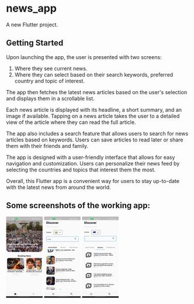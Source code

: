 # news_app

A new Flutter project.

## Getting Started

Upon launching the app, the user is presented with two screens:
1. Where they see current news.
2. Where they can select based on their search keywords, preferred country and topic of interest. 

The app then fetches the latest news articles based on the user's selection and displays them in a scrollable list.

Each news article is displayed with its headline, a short summary, and an image if available. Tapping on a news article takes the user to a detailed view of the article where they can read the full article.

The app also includes a search feature that allows users to search for news articles based on keywords. Users can save articles to read later or share them with their friends and family.

The app is designed with a user-friendly interface that allows for easy navigation and customization. Users can personalize their news feed by selecting the countries and topics that interest them the most.

Overall, this Flutter app is a convenient way for users to stay up-to-date with the latest news from around the world.

## Some screenshots of the working app:

<p float="left">
  <img src="screenshots/homepage_screenshot.jpg" width="100" />
  <img src="/screenshots/search_results.jpg" width="100" /> 
  <img src="/screenshots/country_results.jpg" width="100" />
</p>

